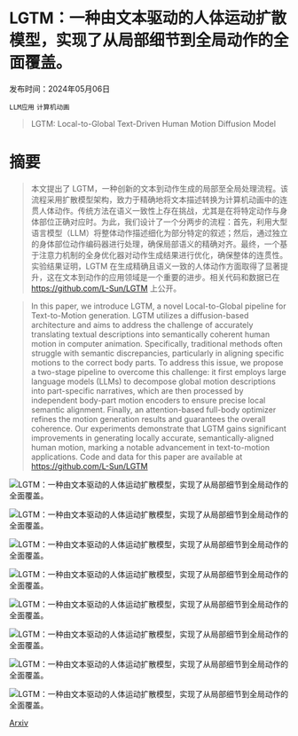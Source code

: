 # LGTM：一种由文本驱动的人体运动扩散模型，实现了从局部细节到全局动作的全面覆盖。

发布时间：2024年05月06日

`LLM应用` `计算机动画`

> LGTM: Local-to-Global Text-Driven Human Motion Diffusion Model

# 摘要

> 本文提出了 LGTM，一种创新的文本到动作生成的局部至全局处理流程。该流程采用扩散模型架构，致力于精确地将文本描述转换为计算机动画中的连贯人体动作。传统方法在语义一致性上存在挑战，尤其是在将特定动作与身体部位正确对应时。为此，我们设计了一个分两步的流程：首先，利用大型语言模型（LLM）将整体动作描述细化为部分特定的叙述；然后，通过独立的身体部位动作编码器进行处理，确保局部语义的精确对齐。最终，一个基于注意力机制的全身优化器对动作生成结果进行优化，确保整体的连贯性。实验结果证明，LGTM 在生成精确且语义一致的人体动作方面取得了显著提升，这在文本到动作的应用领域是一个重要的进步。相关代码和数据已在 https://github.com/L-Sun/LGTM 上公开。

> In this paper, we introduce LGTM, a novel Local-to-Global pipeline for Text-to-Motion generation. LGTM utilizes a diffusion-based architecture and aims to address the challenge of accurately translating textual descriptions into semantically coherent human motion in computer animation. Specifically, traditional methods often struggle with semantic discrepancies, particularly in aligning specific motions to the correct body parts. To address this issue, we propose a two-stage pipeline to overcome this challenge: it first employs large language models (LLMs) to decompose global motion descriptions into part-specific narratives, which are then processed by independent body-part motion encoders to ensure precise local semantic alignment. Finally, an attention-based full-body optimizer refines the motion generation results and guarantees the overall coherence. Our experiments demonstrate that LGTM gains significant improvements in generating locally accurate, semantically-aligned human motion, marking a notable advancement in text-to-motion applications. Code and data for this paper are available at https://github.com/L-Sun/LGTM

![LGTM：一种由文本驱动的人体运动扩散模型，实现了从局部细节到全局动作的全面覆盖。](../../..//opt/data/Projects/HuggingArxiv/paper_images/2405.03485/teaser.jpg)

![LGTM：一种由文本驱动的人体运动扩散模型，实现了从局部细节到全局动作的全面覆盖。](../../..//opt/data/Projects/HuggingArxiv/paper_images/2405.03485/x1.png)

![LGTM：一种由文本驱动的人体运动扩散模型，实现了从局部细节到全局动作的全面覆盖。](../../..//opt/data/Projects/HuggingArxiv/paper_images/2405.03485/attention_encoder_block.jpg)

![LGTM：一种由文本驱动的人体运动扩散模型，实现了从局部细节到全局动作的全面覆盖。](../../..//opt/data/Projects/HuggingArxiv/paper_images/2405.03485/gallary.png)

![LGTM：一种由文本驱动的人体运动扩散模型，实现了从局部细节到全局动作的全面覆盖。](../../..//opt/data/Projects/HuggingArxiv/paper_images/2405.03485/comparison.png)

![LGTM：一种由文本驱动的人体运动扩散模型，实现了从局部细节到全局动作的全面覆盖。](../../..//opt/data/Projects/HuggingArxiv/paper_images/2405.03485/w_frame_attn.png)

![LGTM：一种由文本驱动的人体运动扩散模型，实现了从局部细节到全局动作的全面覆盖。](../../..//opt/data/Projects/HuggingArxiv/paper_images/2405.03485/wo_frame_attn.png)

![LGTM：一种由文本驱动的人体运动扩散模型，实现了从局部细节到全局动作的全面覆盖。](../../..//opt/data/Projects/HuggingArxiv/paper_images/2405.03485/failure_case.jpg)

[Arxiv](https://arxiv.org/abs/2405.03485)